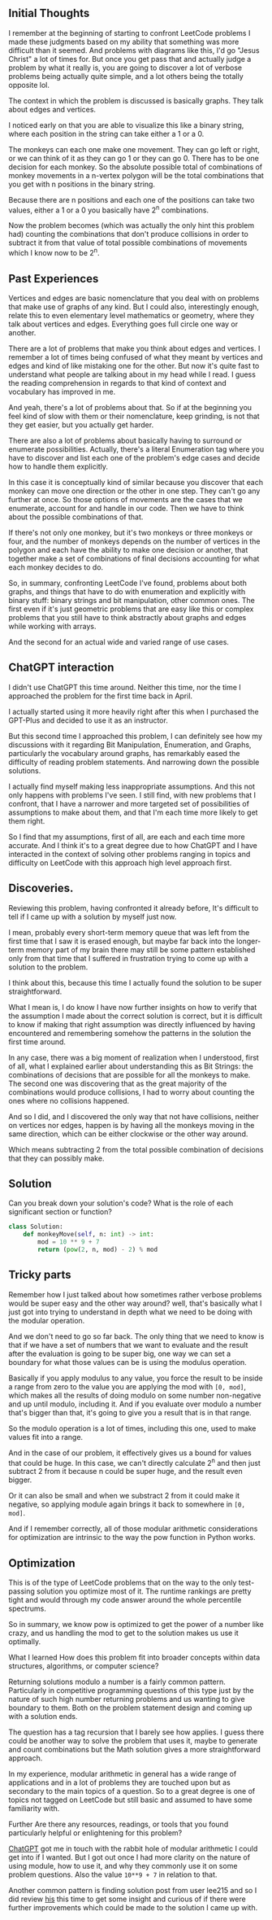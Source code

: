 
## Initial Thoughts

I remember at the beginning of starting to confront LeetCode problems I made these judgments based on my ability that something was more difficult than it seemed. And problems with diagrams like this, I'd go "Jesus Christ" a lot of times for. But once you get pass that and actually judge a problem by what it really is, you are going to discover a lot of verbose problems being actually quite simple, and a lot others being the totally opposite lol.

The context in which the problem is discussed is basically graphs. They talk about edges and vertices.

I noticed early on that you are able to visualize this like a binary string, where each position in the string can take either a 1 or a 0.

The monkeys can each one make one movement. They can go left or right, or we can think of it as they can go 1 or they can go 0. There has to be one decision for each monkey. So the absolute possible total of combinations of monkey movements in a n-vertex polygon will be the total combinations that you get with n positions in the binary string.

Because there are n positions and each one of the positions can take two values, either a 1 or a 0 you basically have 2<sup>n</sup> combinations.

Now the problem becomes (which was actually the only hint this problem had) counting the combinations that don't produce collisions in order to subtract it from that value of total possible combinations of movements which I know now to be 2<sup>n</sup>.

## Past Experiences

Vertices and edges are basic nomenclature that you deal with on problems that make use of graphs of any kind. But I could also, interestingly enough, relate this to even elementary level mathematics or geometry, where they talk about vertices and edges. Everything goes full circle one way or another.

There are a lot of problems that make you think about edges and vertices. I remember a lot of times being confused of what they meant by vertices and edges and kind of like mistaking one for the other. But now it's quite fast to understand what people are talking about in my head while I read. I guess the reading comprehension in regards to that kind of context and vocabulary has improved in me.

And yeah, there's a lot of problems about that. So if at the beginning you feel kind of slow with them or their nomenclature, keep grinding, is not that they get easier, but you actually get harder.

There are also a lot of problems about basically having to surround or enumerate possibilities. Actually, there's a literal Enumeration tag where you have to discover and list each one of the problem's edge cases and decide how to handle them explicitly.

In this case it is conceptually kind of similar because you discover that each monkey can move one direction or the other in one step. They can't go any further at once. So those options of movements are the cases that we enumerate, account for and handle in our code. Then we have to think about the possible combinations of that.

If there's not only one monkey, but it's two monkeys or three monkeys or four, and the number of monkeys depends on the number of vertices in the polygon and each have the ability to make one decision or another, that together make a set of combinations of final decisions accounting for what each monkey decides to do.

So, in summary, confronting LeetCode I've found, problems about both graphs, and things that have to do with enumeration and explicitly with binary stuff: binary strings and bit manipulation, other common ones. The first even if it's just geometric problems that are easy like this or complex problems that you still have to think abstractly about graphs and edges while working with arrays. 

And the second for an actual wide and varied range of use cases.

## ChatGPT interaction

I didn't use ChatGPT this time around. Neither this time, nor the time I approached the problem for the first time back in April.

I actually started using it more heavily right after this when I purchased the GPT-Plus and decided to use it as an instructor.

But this second time I approached this problem, I can definitely see how my discussions with it regarding Bit Manipulation, Enumeration, and Graphs, particularly the vocabulary around graphs, has remarkably eased the difficulty of reading problem statements. And narrowing down the possible solutions.

I actually find myself making less inappropriate assumptions. And this not only happens with problems I've seen. I still find, with new problems that I confront, that I have a narrower and more targeted set of possibilities of assumptions to make about them, and that I'm each time more likely to get them right.

So I find that my assumptions, first of all, are each and each time more accurate. And I think it's to a great degree due to how ChatGPT and I have interacted in the context of solving other problems ranging in topics and difficulty on LeetCode with this approach high level approach first.

## Discoveries.

Reviewing this problem, having confronted it already before, It's difficult to tell if I came up with a solution by myself just now.

I mean, probably every short-term memory queue that was left from the first time that I saw it is erased enough, but maybe far back into the longer-term memory part of my brain there may still be some pattern established only from that time that I suffered in frustration trying to come up with a solution to the problem. 

I think about this, because this time I actually found the solution to be super straightforward.

What I mean is, I do know I have now further insights on how to verify that the assumption I made about the correct solution is correct, but it is difficult to know if making that right assumption was directly influenced by having encountered and remembering somehow the patterns in the solution the first time around.

In any case, there was a big moment of realization when I understood, first of all, what I explained earlier about understanding this as Bit Strings: the combinations of decisions that are possible for all the monkeys to make. The second one was discovering that as the great majority of the combinations would produce collisions, I had to worry about counting the ones where no collisions happened.

And so I did, and I discovered the only way that not have collisions, neither on vertices nor edges, happen is by having all the monkeys moving in the same direction, which can be either clockwise or the other way around.

Which means subtracting 2 from the total possible combination of decisions that they can possibly make.

## Solution
Can you break down your solution's code? What is the role of each significant section or function?

```Python
class Solution:
    def monkeyMove(self, n: int) -> int:
        mod = 10 ** 9 + 7
        return (pow(2, n, mod) - 2) % mod
```

## Tricky parts

Remember how I just talked about how sometimes rather verbose problems would be super easy and the other way around? well, that's basically what I just got into trying to understand in depth what we need to be doing with the modular operation.

And we don't need to go so far back. The only thing that we need to know is that if we have a set of numbers that we want to evaluate and the result after the evaluation is going to be super big, one way we can set a boundary for what those values can be is using the modulus operation.

Basically if you apply modulus to any value, you force the result to be inside a range from zero to the value you are applying the mod with `[0, mod]`, which makes all the results of doing modulo on some number non-negative and up until modulo, including it. And if you evaluate over modulo a number that's bigger than that, it's going to give you a result that is in that range.

So the modulo operation is a lot of times, including this one, used to make values fit into a range.

And in the case of our problem, it effectively gives us a bound for values that could be huge. In this case, we can't directly calculate 2<sup>n</sup> and then just subtract 2 from it because n could be super huge, and the result even bigger.

Or it can also be small and when we substract 2 from it could make it negative, so applying module again brings it back to somewhere in `[0, mod]`.

And if I remember correctly, all of those modular arithmetic considerations for optimization are intrinsic to the way the pow function in Python works.

## Optimization

This is of the type of LeetCode problems that on the way to the only test-passing solution you optimize most of it. The runtime rankings are pretty tight and would through my code answer around the whole percentile spectrums.

So in summary, we know pow is optimized to get the power of a number like crazy, and us handling the mod to get to the solution makes us use it optimally.

What I learned
How does this problem fit into broader concepts within data structures, algorithms, or computer science?

Returning solutions modulo a number is a fairly common pattern. Particularly in competitive programming questions of this type just by the nature of such high number returning problems and us wanting to give boundary to them. Both on the problem statement design and coming up with a solution ends.

The question has a tag recursion that I barely see how applies. I guess there could be another way to solve the problem that uses it, maybe to generate and count combinations but the Math solution gives a more straightforward approach.

In my experience, modular arithmetic in general has a wide range of applications and in a lot of problems they are touched upon but as secondary to the main topics of a question. So to a great degree is one of topics not tagged on LeetCode but still basic and assumed to have some familiarity with.

Further
Are there any resources, readings, or tools that you found particularly helpful or enlightening for this problem?

[ChatGPT](https://chat.openai.com/share/b2ada5c5-145e-4a2e-9bfd-db562f541321) got me in touch with the rabbit hole of modular arithmetic I could get into if I wanted. But I got out once I had more clarity on the nature of using module, how to use it, and why they commonly use it on some problem questions. Also the value `10**9 + 7` in relation to that.

Another common pattern is finding solution post from user lee215 and so I did review [his](https://leetcode.com/problems/count-collisions-of-monkeys-on-a-polygon/solutions/3111664/java-c-python-should-be-pow-2-n-4/) this time to get some insight and curious of if there were further improvements which could be made to the solution I came up with.

